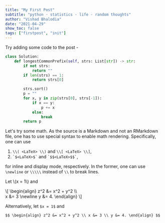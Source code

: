 ```yaml
---
title: "My First Post"
subtitle: "python · statistics · life · random thoughts"
author: "Vishad Bhalodia"
date: "2021-04-29"
show_toc: false
tags: ["firstpost", "init"]
---
```


Try adding some code to the post -

```python
class Solution:
    def longestCommonPrefix(self, strs: List[str]) -> str:
        if not strs:
            return ""
        if len(strs) == 1:
            return strs[0]

        strs.sort()
        p = ""
        for x, y in zip(strs[0], strs[-1]):
            if x == y:
                p += x
            else:
                break
        return p
```

Let's try some math. As the source is a Markdown and not an RMarkdown file, one has to use special syntax to enable math rendering. Specifically, one can use

1. `\\( <LaTeX> \\)` and `\\[ <LaTeX> \\]`,
1. `` `$<LaTeX>$` `` and `` `$$<LaTeX>$$` ``,

for inline and display mode, respectively. In the former, one can use `\newline` or `\\\\\` instead of `\\` to break lines.

Let \\(x = 1\\) and

\\[
\begin{align}
z^2 &= x^2 + y^2 \\\\\
x &= 3 \newline
y &= 4.
\end{align}
\\]

Alternatively, let `$x = 1$` and

`$$
\begin{align}
z^2 &= x^2 + y^2 \\
x &= 3 \\
y &= 4.
\end{align}
$$`

